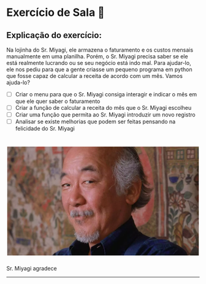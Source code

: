 # Exercício de Sala 🏫  


## Explicação do exercício:

Na lojinha do Sr. Miyagi, ele armazena o faturamento e os custos mensais manualmente em uma planilha. Porém, o Sr. Miyagi precisa saber se ele está realmente lucrando ou se seu negócio está indo mal.
Para ajudar-lo, ele nos pediu para que a gente criasse um pequeno programa em python que fosse capaz de calcular a receita de acordo com um mês. Vamos ajuda-lo?


- [ ] Criar o menu para que o Sr. Miyagi consiga interagir e indicar o mês em que ele quer saber o faturamento
- [ ] Criar a função de calcular a receita do mês que o Sr. Miyagi escolheu
- [ ] Criar uma função que permita ao Sr. Miyagi introduzir um novo registro
- [ ] Analisar se existe melhorias que podem ser feitas pensando na felicidade do Sr. Miyagi

<h1 align="center">
  <img src="../../assets/image.png" alt="logo reprograma" width="500">
</h1>

Sr. Miyagi agradece
<hr>
